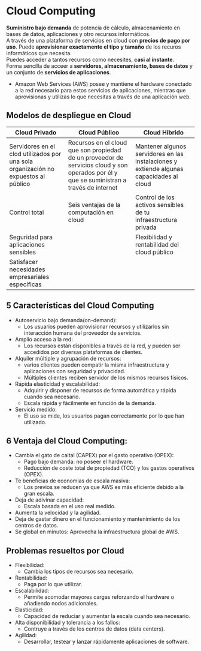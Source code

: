 Cloud Computing
==
**Suministro bajo demanda** de potencia de cálculo, almacenamiento en bases de datos, aplicaciones y otro recursos informáticos.  
A través de una plataforma de servicios en cloud con **precios de pago por uso**.
Puede **aprovisionar exactamente el tipo y tamaño** de los recuros informáticos que necesita.  
Puedes acceder a tantos recursos como necesites, **casi al instante**.  
Forma sencilla de acceer a **servidores, almacenamiento, bases de datos** y un conjunto de **servicios de aplicaciones**.
- Amazon Web Services (AWS) posee y mantiene el hardware conectado a la red necesario para estos servicios de aplicaciones, mientras que aprovisionas y utilizas lo que necesitas a través de una aplicación web.  

## Modelos de despliegue en Cloud

|Cloud Privado|Cloud Público|Cloud Híbrido|
|-|-|-|
|Servidores en el clod utilizados por una sola organización no expuestos al público|Recursos en el cloud que son propiedad de un proveedor de servicios cloud y son operados por él y que se suministran a través de internet|Mantener algunos servidores en las instalaciones y extiende algunas capacidades al cloud|
|Control total|Seis ventajas de la computación en cloud|Control de los activos sensibles de tu infraestructura privada|
|Seguridad para aplicaciones sensibles||Flexibilidad y rentabilidad del cloud público|
|Satisfacer necesidades empresariales específicas|||  

## 5 Características del Cloud  Computing
- Autoservicio bajo demanda(on-demand): 
    - Los usuarios pueden aprovisionar recursos y utilizarlos sin interacción humana del proveedor de servicios.
- Amplio acceso a la red:  
    - Los recursos están disponibles a través de la red, y pueden ser accedidos por diversas plataformas de clientes.
- Alquiler múltiple y agrupación de recursos: 
    - varios clientes pueden compatir la misma infraestructura y aplicaciones con seguridad y privacidad.
    - Múltiples clientes reciben servidor de los mismos recursos físicos.
- Rápida elasticidad y escalabilidad:
    - Adquirir y disponer de recursos de forma automática y rápida cuando sea necesario.
    - Escala rápida y fácilmente en función de la demanda.
- Servicio medido:  
    - El uso se mide, los usuarios pagan correctamente por lo que han utilizado.

## 6 Ventaja del Cloud Computing:  

- Cambia el gato de caital (CAPEX) por el gasto operativo (OPEX):
    - Pago bajo demanda: no poseer el hardware.
    - Reducción de coste total de propiedad (TCO) y los gastos operativos (OPEX).
- Te beneficias de economias de escala masiva:  
    - Los previos se reducen ya que AWS es más eficiente debido a la gran escala.
- Deja de adivinar capacidad:
    - Escala basada en el uso real medido.
- Aumenta la velocidad y la agilidad.
- Deja de gastar dinero en el funcionamiento y mantenimiento de los centros de datos.
- Se global en minutos: Aprovecha la infraestructura global de AWS.

## Problemas resueltos por Cloud  
- Flexibilidad:
    - Cambia los tipos de recursos sea necesario.
- Rentabilidad:
    - Paga por lo que utilizar.
- Escalabilidad:
    - Permite acomodar mayores cargas reforzando el hardware o añadiendo nodos adicionales.
- Elasticidad: 
    - Capacidad de reduciar y aumentar la escala cuando sea necesario.
- Alta disponibilidad y tolerancia a los fallos: 
    - Contruye a través de los centros de datos (data centers).
- Agilidad: 
    - Desarrollar, testear y lanzar rápidamente aplicaciones de software.